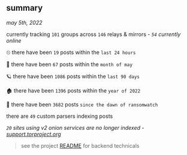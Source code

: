 
## summary
_may 5th, 2022_

currently tracking `101` groups across `146` relays & mirrors - _`54` currently online_

⏲ there have been `19` posts within the `last 24 hours`

🦈 there have been `67` posts within the `month of may`

🪐 there have been `1086` posts within the `last 90 days`

🏚 there have been `1396` posts within the `year of 2022`

🦕 there have been `3682` posts `since the dawn of ransomwatch`

there are `49` custom parsers indexing posts

_`20` sites using v2 onion services are no longer indexed - [support.torproject.org](https://support.torproject.org/onionservices/v2-deprecation/)_

> see the project [README](https://github.com/thetanz/ransomwatch#ransomwatch--) for backend technicals
